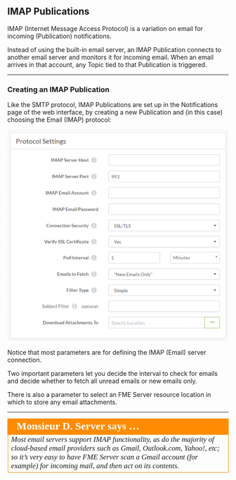## IMAP Publications ##

IMAP (Internet Message Access Protocol) is a variation on email for incoming (Publication) notifications.

Instead of using the built-in email server, an IMAP Publication connects to another email server and monitors it for incoming email. When an email arrives in that account, any Topic tied to that Publication is triggered.

---

### Creating an IMAP Publication ###

Like the SMTP protocol, IMAP Publications are set up in the Notifications page of the web interface, by creating a new Publication and (in this case) choosing the Email (IMAP) protocol:

![](./Images/Img4.011.IMAPPublicationSettings.png)

Notice that most parameters are for defining the IMAP (Email) server connection.

Two important parameters let you decide the interval to check for emails and decide whether to fetch all unread emails or new emails only.

There is also a parameter to select an FME Server resource location in which to store any email attachments.

---

<table style="border-spacing: 0px">
<tr>
<td style="vertical-align:middle;background-color:darkorange;border: 2px solid darkorange">
<i class="fa fa-quote-left fa-lg fa-pull-left fa-fw" style="color:white;padding-right: 12px;vertical-align:text-top"></i>
<span style="color:white;font-size:x-large;font-weight: bold;font-family:serif">Monsieur D. Server says …</span>
</td>
</tr>

<tr>
<td style="border: 1px solid darkorange">
<span style="font-family:serif; font-style:italic; font-size:larger">
Most email servers support IMAP functionality, as do the majority of cloud-based email providers such as Gmail, Outlook.com, Yahoo!, etc; so it’s very easy to have FME Server scan a Gmail account (for example) for incoming mail, and then act on its contents.
</span>
</td>
</tr>
</table>

